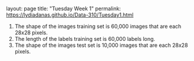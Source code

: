 layout: page
title: "Tuesday Week 1"
permalink: https://lydiadanas.github.io/Data-310/Tuesday1.html

1. The shape of the images training set is 60,000 images that are each 28x28 pixels.
2. The length of the labels training set is 60,000 labels long.
3. The shape of the images test set is 10,000 images that are each 28x28 pixels.
